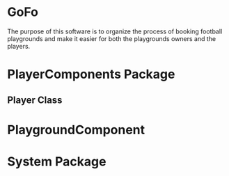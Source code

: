 # GoFo
The purpose of this software is to organize the process of booking football playgrounds and make it easier for both the playgrounds owners and the players.
# PlayerComponents Package
## Player Class

# PlaygroundComponent

# System Package
